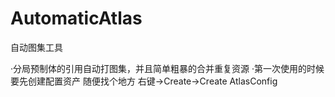 # AutomaticAtlas
自动图集工具

·分局预制体的引用自动打图集，并且简单粗暴的合并重复资源
·第一次使用的时候要先创建配置资产
随便找个地方 右键→Create→Create AtlasConfig
